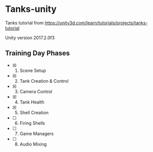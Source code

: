 # Tanks-unity
Tanks tutorial from https://unity3d.com/learn/tutorials/projects/tanks-tutorial

Unity version 2017.2.0f3

## Training Day Phases

- [x] 01. Scene Setup
- [x] 02. Tank Creation & Control
- [x] 03. Camera Control
- [x] 04. Tank Health
- [x] 05. Shell Creation
- [ ] 06. Firing Shells
- [ ] 07. Game Managers
- [ ] 08. Audio Mixing
